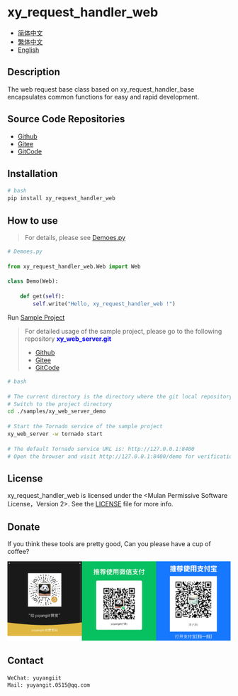 <!--
 * @Author: 余洋 yuyangit.0515@qq.com
 * @Date: 2024-10-18 13:02:22
 * @LastEditors: 余洋 yuyangit.0515@qq.com
 * @LastEditTime: 2024-10-23 20:52:22
 * @FilePath: /xy_request_handler_web/readme/README_en.md
 * @Description: 这是默认设置,请设置`customMade`, 打开koroFileHeader查看配置 进行设置: https://github.com/OBKoro1/koro1FileHeader/wiki/%E9%85%8D%E7%BD%AE
-->
# xy_request_handler_web

- [简体中文](README_zh_CN.md)
- [繁体中文](README_zh_TW.md)
- [English](README_en.md)

## Description

The web request base class based on xy_request_handler_base encapsulates common functions for easy and rapid development.

## Source Code Repositories

- <a href="https://github.com/xy-web-service/xy_request_handler_web.git" target="_blank">Github</a>  
- <a href="https://gitee.com/xy-opensource/xy_request_handler_web.git" target="_blank">Gitee</a>  
- <a href="https://gitcode.com/xy-opensource/xy_request_handler_web.git" target="_blank">GitCode</a>  

## Installation

```bash
# bash
pip install xy_request_handler_web
```

## How to use

> For details, please see [Demoes.py](./samples/xy_web_server_demo/source/Runner/RequestHandlerDemo/Demoes.py)
```python
# Demoes.py

from xy_request_handler_web.Web import Web

class Demo(Web):

    def get(self):
        self.write("Hello, xy_request_handler_web !")

```

Run [Sample Project](../samples/xy_web_server_demo)

> For detailed usage of the sample project, please go to the following repository <b style="color: blue">xy_web_server.git</b>
> - <a href="https://github.com/xy-web-service/xy_web_server.git" target="_blank">Github</a>  
> - <a href="https://gitee.com/xy-opensource/xy_web_server.git" target="_blank">Gitee</a>  
> - <a href="https://gitcode.com/xy-opensource/xy_web_server.git" target="_blank">GitCode</a>  

```bash
# bash

# The current directory is the directory where the git local repository of xy_request_handler_web is located
# Switch to the project directory
cd ./samples/xy_web_server_demo

# Start the Tornado service of the sample project
xy_web_server -w tornado start

# The default Tornado service URL is: http://127.0.0.1:8400
# Open the browser and visit http://127.0.0.1:8400/demo for verification
```


## License
xy_request_handler_web is licensed under the <Mulan Permissive Software License，Version 2>. See the [LICENSE](../LICENSE) file for more info.

## Donate

If you think these tools are pretty good, Can you please have a cup of coffee?  

![Pay-Total](./Pay-Total.png)  


## Contact

```
WeChat: yuyangiit
Mail: yuyangit.0515@qq.com
```